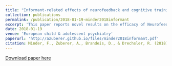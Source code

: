 ```yaml
---
title: "Informant‑related effects of neurofeedback and cognitive training in children with ADHD including a waiting control phase: a randomized‑controlled trial"
collection: publications
permalink: /publication/2018-01-19-minder2018informant
excerpt: 'This paper reports novel results on the efficacy of Neurofeedback and cognitive training in ADHD'
date: 2018-01-19
venue: 'European child & adolescent psychiatry'
paperurl: 'http://azuberer.github.io/files/minder2018informant.pdf'
citation: Minder, F., Zuberer, A., Brandeis, D., & Drechsler, R. (2018). Informant-related effects of neurofeedback and cognitive training in children with ADHD including a waiting control phase: a randomized-controlled trial. <i>European child & adolescent psychiatry</i>. 27(8), pp. 1055–1066. doi: 10.1007/s00787-018-1116-1.
---
```


[Download paper here](http://azuberer.github.io/files/minder2018informant.pdf)

